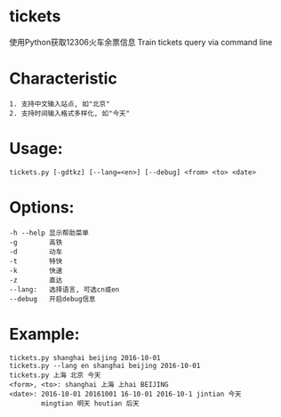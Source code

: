 # tickets
使用Python获取12306火车余票信息
Train tickets query via command line

# Characteristic
    1. 支持中文输入站点, 如"北京"
    2. 支持时间输入格式多样化, 如"今天"

# Usage:
    tickets.py [-gdtkz] [--lang=<en>] [--debug] <from> <to> <date>
    
# Options:
    -h --help 显示帮助菜单
    -g        高铁
    -d        动车
    -t        特快
    -k        快速
    -z        直达
    --lang:   选择语言, 可选cn或en
    --debug   开启debug信息
    
# Example:
    tickets.py shanghai beijing 2016-10-01
    tickets.py --lang en shanghai beijing 2016-10-01
    tickets.py 上海 北京 今天
    <form>, <to>: shanghai 上海 上hai BEIJING
    <date>: 2016-10-01 20161001 16-10-01 2016-10-1 jintian 今天
            mingtian 明天 houtian 后天
